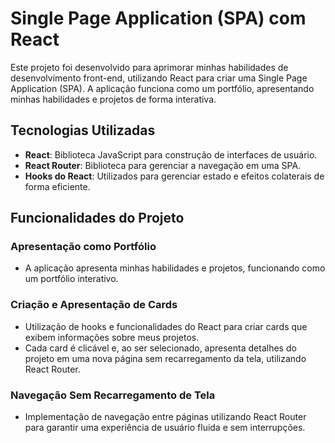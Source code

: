 
# Single Page Application (SPA) com React

Este projeto foi desenvolvido para aprimorar minhas habilidades de desenvolvimento front-end, utilizando React para criar uma Single Page Application (SPA). A aplicação funciona como um portfólio, apresentando minhas habilidades e projetos de forma interativa.

## Tecnologias Utilizadas

- **React**: Biblioteca JavaScript para construção de interfaces de usuário.
- **React Router**: Biblioteca para gerenciar a navegação em uma SPA.
- **Hooks do React**: Utilizados para gerenciar estado e efeitos colaterais de forma eficiente.

## Funcionalidades do Projeto

### Apresentação como Portfólio

- A aplicação apresenta minhas habilidades e projetos, funcionando como um portfólio interativo.

### Criação e Apresentação de Cards

- Utilização de hooks e funcionalidades do React para criar cards que exibem informações sobre meus projetos.
- Cada card é clicável e, ao ser selecionado, apresenta detalhes do projeto em uma nova página sem recarregamento da tela, utilizando React Router.

### Navegação Sem Recarregamento de Tela

- Implementação de navegação entre páginas utilizando React Router para garantir uma experiência de usuário fluida e sem interrupções.


